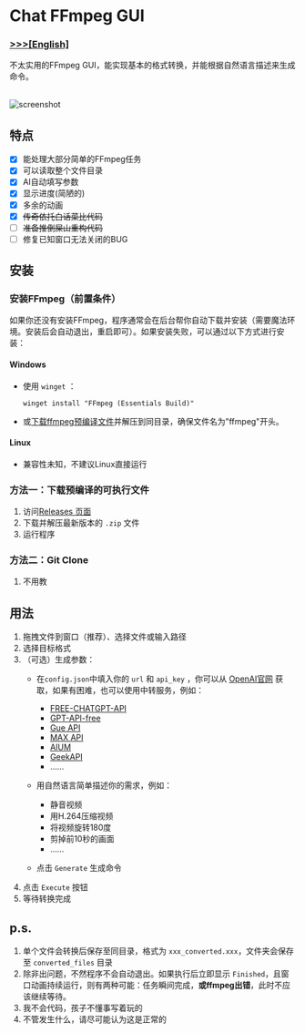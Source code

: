 # Chat FFmpeg GUI

### [\>\>\>[English]](README_en.md)

不太实用的FFmpeg GUI，能实现基本的格式转换，并能根据自然语言描述来生成命令。
<br><br>

![screenshot](https://github.com/user-attachments/assets/8b783e5e-571e-4a88-9a0e-95f2a2d3f21c)

## 特点

- [x] 能处理大部分简单的FFmpeg任务
- [x] 可以读取整个文件目录
- [x] AI自动填写参数
- [x] 显示进度(简陋的)
- [x] 多余的动画
- [x] ~~传奇依托白话菜比代码~~
- [ ] ~~准备推倒屎山重构代码~~
- [ ] 修复已知窗口无法关闭的BUG

## 安装

### 安装FFmpeg（前置条件）

如果你还没有安装FFmpeg，程序通常会在后台帮你自动下载并安装（需要魔法环境。安装后会自动退出，重启即可）。如果安装失败，可以通过以下方式进行安装：
#### Windows
- 使用 `winget` ：

  ```shell
  winget install "FFmpeg (Essentials Build)"
  ```
- 或[下载ffmpeg预编译文件](https://www.gyan.dev/ffmpeg/builds/ffmpeg-git-essentials.7z)并解压到同目录，确保文件名为"ffmpeg"开头。
#### Linux
 - 兼容性未知，不建议Linux直接运行

### 方法一：下载预编译的可执行文件

1. 访问[Releases 页面](../../releases)
2. 下载并解压最新版本的 `.zip` 文件
3. 运行程序

### 方法二：Git Clone

1. 不用教

## 用法

1. 拖拽文件到窗口（推荐）、选择文件或输入路径
2. 选择目标格式
3. （可选）生成参数：
   - 在`config.json`中填入你的 `url` 和 `api_key` ，你可以从 [OpenAI官网](https://platform.openai.com/api-keys) 获取，如果有困难，也可以使用中转服务，例如：
      - [FREE-CHATGPT-API](https://github.com/popjane/free_chatgpt_api)
      - [GPT-API-free](https://github.com/chatanywhere/GPT_API_free)
      - [Gue API](https://api.taobeiv.cn)
      - [MAX API](https://api.7xnn.cn)
      - [AIUM](https://aium.cc)
      - [GeekAPI](https://geekapi.ai)
      - ……

   - 用自然语言简单描述你的需求，例如：
      - 静音视频
      - 用H.264压缩视频
      - 将视频旋转180度
      - 剪掉前10秒的画面
      - ……

   - 点击 `Generate` 生成命令
4. 点击 `Execute` 按钮
5. 等待转换完成



## p.s.

1. 单个文件会转换后保存至同目录，格式为 `xxx_converted.xxx`，文件夹会保存至 `converted_files` 目录
2. 除非出问题，不然程序不会自动退出。如果执行后立即显示 `Finished`，且窗口动画持续运行，则有两种可能：任务瞬间完成，**或ffmpeg出错**，此时不应该继续等待。
3. 我不会代码，孩子不懂事写着玩的
4. 不管发生什么，请尽可能认为这是正常的
